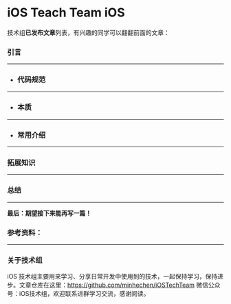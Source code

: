 # iOS Teach Team iOS 

技术组**已发布文章**列表，有兴趣的同学可以翻翻前面的文章：

### **引言**

---
* ### **代码规范**

---
* ### **本质**

---
* ### **常用介绍**

---
### **拓展知识**

---
### **总结**

---
**最后：期望接下来能再写一篇！**

### **参考资料：**


---
### **关于技术组**
iOS 技术组主要用来学习、分享日常开发中使用到的技术，一起保持学习，保持进步。文章仓库在这里：https://github.com/minhechen/iOSTechTeam 微信公众号：iOS技术组，欢迎联系进群学习交流，感谢阅读。